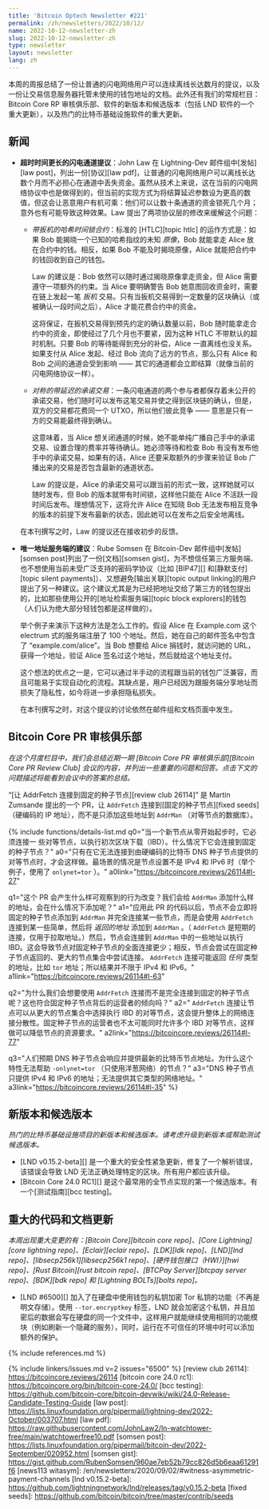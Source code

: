 ```yaml
---
title: 'Bitcoin Optech Newsletter #221'
permalink: /zh/newsletters/2022/10/12/
name: 2022-10-12-newsletter-zh
slug: 2022-10-12-newsletter-zh
type: newsletter
layout: newsletter
lang: zh
---
```


本周的周报总结了一份让普通的闪电网络用户可以连续离线长达数月的提议，以及一份让交易信息服务器托管未使用的钱包地址的文档。此外还有我们的常规栏目：Bitcoin Core RP 审核俱乐部、软件的新版本和候选版本（包括 LND 软件的一个重大更新），以及热门的比特币基础设施软件的重大更新。

## 新闻

- **<!--ln-with-long-timeouts-proposal-->超时时间更长的闪电通道提议**：John Law 在 Lightning-Dev 邮件组中[发帖][law post]，列出一份[协议][law pdf]，让普通的闪电网络用户可以离线长达数个月而不必担心在通道中丢失资金。虽然从技术上来说，这在当前的闪电网络协议中也是做得到的，但当前的实现方式为将结算延迟参数设为更高的数值，但这会让恶意用户有机可乘：他们可以让数十条通道的资金锁死几个月；意外也有可能导致这种效果。Law 提出了两项协议层的修改来缓解这个问题：
  
    - *<!--triggered-htlcs-->带扳机的哈希时间锁合约*：标准的 [HTLC][topic htlc] 的运作方式是：如果 Bob 能揭晓一个已知的哈希指纹的未知 *原像*，Bob 就能拿走 Alice 放在合约中的钱。相反，如果 Bob  不能及时揭晓原像，Alice 就能把合约中的钱回收到自己的钱包。
    
      Law 的建议是：Bob 依然可以随时通过揭晓原像拿走资金，但 Alice 需要遵守一项额外的约束。当 Alice 要明确警告 Bob 她意图回收资金时，需要在链上发起一笔 *扳机* 交易。只有当扳机交易得到一定数量的区块确认（或被确认一段时间之后），Alice 才能花费合约中的资金。
    
      这将保证，在扳机交易得到预先约定的确认数量以前，Bob 随时能拿走合约中的资金，即使经过了几个月也不要紧，因为这种 HTLC 不带默认的超时机制。只要 Bob 的等待能得到充分的补偿，Alice 一直离线也没关系。如果支付从 Alice 发起、经过 Bob 流向了远方的节点，那么只有 Alice 和 Bob 之间的通道会受到影响 —— 其它的通道都会立即结算（就像当前的闪电网络协议一样）。
    
    - *<!--asymmetric-delayed-commitment-transactions-->对称的带延迟的承诺交易*：一条闪电通道的两个参与者都保存着未公开的承诺交易，他们随时可以发布这笔交易并使之得到区块链的确认，但是，双方的交易都花费同一个 UTXO，所以他们彼此竞争 —— 意思是只有一方的交易能最终得到确认。
    
      这意味着，当 Alice 想关闭通道的时候，她不能单纯广播自己手中的承诺交易、设置合理的费率并等待确认。她必须等待和检查 Bob 有没有发布他手中的承诺交易，如果有的话，Alice 还要采取额外的步骤来验证 Bob 广播出来的交易是否包含最新的通道状态。
    
      Law 的提议是，Alice 的承诺交易可以跟当前的形式一致，这样她就可以随时发布，但 Bob 的版本就带有时间锁，这样他只能在 Alice 不活跃一段时间后发布。理想情况下，这将允许 Alice 在知晓 Bob 无法发布相互竞争的版本的前提下发布最新的状态，因此她可以在发布之后安全地离线。
    
    在本刊撰写之时，Law 的提议还在接收初步的反馈。
    
- **<!--recommendations-for-unique-address-servers-->唯一地址服务端的建议**：Rube Somsen 在 Bitcoin-Dev 邮件组中[发帖][somsen post]列出了一份[文档][somsen gist]，为不想信任第三方服务端、也不想使用当前未受广泛支持的密码学协议（比如 [BIP47][] 和[静默支付][topic silent payments]）、又想避免[输出关联][topic output linking]的用户提出了另一种建议。这个建议尤其是为已经把地址交给了第三方的钱包提出的，比如那些使用公开的[地址检索服务端][topic block explorers]的钱包（人们认为绝大部分轻钱包都是这样做的）。

    举个例子来演示下这种方法是怎么工作的。假设 Alice 在 Example.com 这个 electrum 式的服务端注册了 100 个地址。然后，她在自己的邮件签名中包含了 “example.com/alice”。当 Bob 想要给 Alice 捐钱时，就访问她的 URL，获得一个地址，验证 Alice 签名过这个地址，然后就给这个地址支付。

    这个想法的优点之一是，它可以通过半手动的流程跟当前的钱包广泛兼容，而且可能易于实现自动化的流程。其缺点是，用户已经因为跟服务端分享地址而损失了隐私性，如今将进一步承担隐私损失。

    在本刊撰写之时，对这个提议的讨论依然在邮件组和文档页面中发生。

## Bitcoin Core PR 审核俱乐部

*在这个月度栏目中，我们会总结近期一期 [Bitcoin Core PR 审核俱乐部][Bitcoin Core PR Review Club] 会议的内容，并列出一些重要的问题和回答。点击下文的问题描述将能看到会议中的答案的总结。*

“[让 AddrFetch 连接到固定的种子节点][review club 26114]” 是 Martin Zumsande 提出的一个 PR，让 ` AddrFetch ` 连接到[固定的种子节点][fixed seeds]（硬编码的 IP 地址），而不是只添加这些地址到 ` AddrMan ` （对等节点的数据库）。

{% include functions/details-list.md
  q0="当一个新节点从零开始起步时，它必须连接一 些对等节点，以执行初次区块下载（IBD）。什么情况下它会连接到固定的种子节点？"
  a0="只有在它无法连接到由硬编码的比特币 DNS 种子节点提供的对等节点时，才会这样做。最场景的情况是节点设置不是 IPv4 和 IPv6 时（举个例子，使用了  ` onlynet=tor ` ）。" 
  a0link="https://bitcoincore.reviews/26114#l-27"

  q1="这个 PR 会产生什么样可观察到的行为改变？我们会给 ` AddrMan ` 添加什么样的地址，会在什么情况下添加呢？"
  a1="应用此 PR 的代码以后，节点不会立即将固定的种子节点添加到 ` AddrMan ` 并完全连接某一些节点，而是会使用 ` AddrFetch ` 连接到某一些简单，然后将 *返回的地址* 添加到 ` AddrMan ` 。（ ` AddrFetch ` 是短期的连接，仅用于拉取地址。）然后，节点会连接到 ` AddrMan ` 中的一些地址以执行 IBD。这会导致节点对固定种子节点的全面连接更少；相反，节点会尝试在固定种子节点返回的、更大的节点集合中尝试连接。 ` AddrFetch ` 连接可能返回 *任何* 类型的地址，比如 ` tor ` 地址；所以结果并不限于  IPv4 和 IPv6。"
  a1link="https://bitcoincore.reviews/26114#l-63"

  q2="为什么我们会想要使用 ` AddrFetch ` 连接而不是完全连接到固定的种子节点呢？这也符合固定种子节点背后的运营者的倾向吗？"
  a2=" ` AddrFetch ` 连接让节点可以从更大的节点集合中选择执行 IBD 的对等节点，这会提升整体上的网络连接分散性。固定种子节点的运营者也不太可能同时允许多个 IBD 对等节点，这样做可以降低节点的资源要求。"
  a2link="https://bitcoincore.reviews/26114#l-77"

  q3="人们预期 DNS 种子节点会响应并提供最新的比特币节点地址。为什么这个特性无法帮助 ` -onlynet=tor ` （只使用洋葱网络）的节点？"
  a3="DNS 种子节点只提供 IPv4 和 IPv6 的地址；无法提供其它类型的网络地址。"
  a3link="https://bitcoincore.reviews/26114#l-35"
%}

## 新版本和候选版本

*热门的比特币基础设施项目的新版本和候选版本。请考虑升级到新版本或帮助测试候选版本。*

- [LND v0.15.2-beta][] 是一个重大的安全性紧急更新，修复了一个解析错误，该错误会导致 LND 无法正确处理特定的区块。所有用户都应该升级。
- [Bitcoin Core 24.0 RC1][] 是这个最常用的全节点实现的第一个候选版本。有一个[测试指南][bcc testing]。

## 重大的代码和文档更新

*本周出现重大变更的有：[Bitcoin Core][bitcoin core repo]、[Core Lightning][core lightning repo]、[Eclair][eclair repo]、[LDK][ldk repo]、[LND][lnd repo]、[libsecp256k1][libsecp256k1 repo]、[硬件钱包接口（HWI）][hwi repo]、[Rust Bitcoin][rust bitcoin repo]、[BTCPay Server][btcpay server repo]、[BDK][bdk repo] 和 [Lightning BOLTs][bolts repo]。*

- [LND #6500][] 加入了在硬盘中使用钱包的私钥加密 Tor 私钥的功能（不再是明文存储）。使用  ` --tor.encryptkey ` 标签，LND 就会加密这个私钥，并且加密后的数据会写在硬盘的同一个文件中，这样用户就能继续使用相同的功能模块（例如刷新一个隐藏的服务），同时，运行在不可信任的环境中时可以添加额外的保护。

{% include references.md %}

{% include linkers/issues.md v=2 issues="6500" %}
[review club 26114]: https://bitcoincore.reviews/26114
[bitcoin core 24.0 rc1]: https://bitcoincore.org/bin/bitcoin-core-24.0/
[bcc testing]: https://github.com/bitcoin-core/bitcoin-devwiki/wiki/24.0-Release-Candidate-Testing-Guide
[law post]: https://lists.linuxfoundation.org/pipermail/lightning-dev/2022-October/003707.html
[law pdf]: https://raw.githubusercontent.com/JohnLaw2/ln-watchtower-free/main/watchtowerfree10.pdf
[somsen post]: https://lists.linuxfoundation.org/pipermail/bitcoin-dev/2022-September/020952.html
[somsen gist]: https://gist.github.com/RubenSomsen/960ae7eb52b79cc826d5b6eaa61291f6
[news113 witasym]: /en/newsletters/2020/09/02/#witness-asymmetric-payment-channels
[lnd v0.15.2-beta]: https://github.com/lightningnetwork/lnd/releases/tag/v0.15.2-beta
[fixed seeds]: https://github.com/bitcoin/bitcoin/tree/master/contrib/seeds
